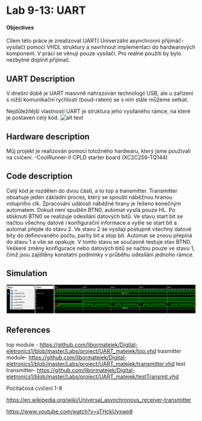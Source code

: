 # Lab 9-13: UART

#### Objectives

Cílem této práce je zrealizovat UART( Univerzální asynchronní přijimáč-vysílač) pomocí VHDL struktury a navrhnout
implementaci do hardwarových komponent.
V práci se věnuji pouze vysílači. Pro reálné použití by bylo nezbytné doplnit přijímač.

 
## UART Description

V dnešní době je UART masivně nahrazován technologii USB, ale u zařízení s nižší komunikační rychlostí (boud-ratem)
se s ním stále můžeme setkat. 

Nejdůležitější vlastností UART je struktura jeho vysílaného rámce, na které je postaven celý kód. 
![alt text](https://upload.wikimedia.org/wikipedia/commons/thumb/4/47/UART_Frame.svg/1280px-UART_Frame.svg.png "Logo Title Text 1")




## Hardware description

Můj projekt je realizován pomocí totožného hardwaru, který jsme použivali na cvičení. 
-CoolRunner-II CPLD starter board (XC2C256-TQ144)


## Code description
Celý kód je rozdělen do dvou částí, a to top a transmitter. 
Transmitter obsahuje jeden základní proces, který se spouští náběžnou hranou vstupního clk. Zpracování události náběžné hrany je řešeno konečným automatem.
Dokud není spuštěn BTN0, automat vysílá pouze HL. Po stisknutí BTN0 se realizuje odesílání datových bitů. Ve stavu start bit se načtou všechny datové i konfigurační informace a
vyšle se start bit a automat přejde do stavu 2. Ve stavu 2 se vysílají postupně všechny datové bity do definovaného počtu, parity bit a stop bit. 
Automat se znovu přepíná do stavu 1 a vše se opakuje. V tomto stavu se současně testuje stav BTN0. Veškeré změny konfigurace nebo datových bitů se načtou pouze ve stavu 1, čímž jsou zajištěny
konstatní podmínky v průběhu odesíláni jednoho rámce. 
 
## Simulation
![alt text](https://github.com/libormatejek/Digital-eletronics1/blob/master/Labs/project/simulation/sim1.png "Logo Title Text 1")


## References
top module - https://github.com/libormatejek/Digital-eletronics1/blob/master/Labs/project/UART_matejek/top.vhd
trasmitter module- https://github.com/libormatejek/Digital-eletronics1/blob/master/Labs/project/UART_matejek/transmitter.vhd
test transmitter- https://github.com/libormatejek/Digital-eletronics1/blob/master/Labs/project/UART_matejek/testTransmit.vhd


Počítačová cvičení 1-8

https://en.wikipedia.org/wiki/Universal_asynchronous_receiver-transmitter

https://www.youtube.com/watch?v=sTHckUyxwp8
